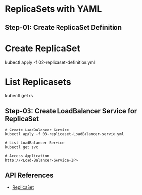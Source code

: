 # ReplicaSets with YAML

## Step-01: Create ReplicaSet Definition

# Create ReplicaSet
kubectl apply -f 02-replicaset-definition.yml

# List Replicasets
kubectl get rs

## Step-03: Create LoadBalancer Service for ReplicaSet
```
# Create LoadBalancer Service
kubectl apply -f 03-replicaset-LoadBalancer-servie.yml

# List LoadBalancer Service
kubectl get svc

# Access Application
http://<Load-Balancer-Service-IP>

```

## API References
- [ReplicaSet](https://kubernetes.io/docs/reference/generated/kubernetes-api/v1.19/#replicaset-v1-apps)